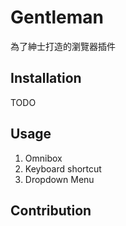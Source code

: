 # Gentleman

為了紳士打造的瀏覽器插件

## Installation

TODO

## Usage

1. Omnibox
2. Keyboard shortcut
3. Dropdown Menu

## Contribution
